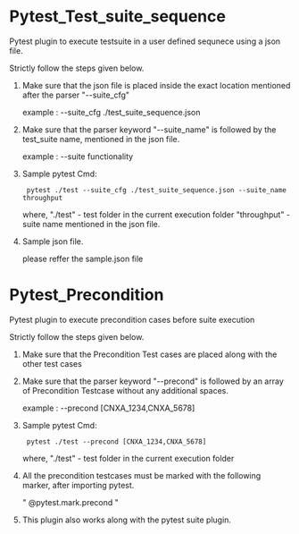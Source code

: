 # Pytest_Test_suite_sequence
Pytest plugin to execute testsuite in a user defined sequnece using a json file.


Strictly follow the steps given below. 

1. Make sure that the json file is placed inside the exact location mentioned after the parser "--suite_cfg" 

    example : --suite_cfg ./test_suite_sequence.json

2. Make sure that the parser keyword "--suite_name" is followed by the test_suite name, mentioned in the json file.

    example : --suite functionality

3. Sample pytest Cmd:

        pytest ./test --suite_cfg ./test_suite_sequence.json --suite_name throughput

    where,
    "./test" - test folder in the current execution folder
    "throughput" - suite name mentioned in the json file.

4. Sample json file.

    please reffer the sample.json file
    
# Pytest_Precondition

Pytest plugin to execute precondition cases before suite execution

Strictly follow the steps given below. 

1. Make sure that the Precondition Test cases are placed along with the other test cases

2. Make sure that the parser keyword "--precond" is followed by an array of Precondition Testcase
   without any additional spaces.

    example : --precond [CNXA_1234,CNXA_5678] 

3. Sample pytest Cmd:

        pytest ./test --precond [CNXA_1234,CNXA_5678]

    where,
    "./test" - test folder in the current execution folder

4. All the precondition testcases must be marked with the following marker, after importing pytest.

   " @pytest.mark.precond "

5. This plugin also works along with the pytest suite plugin.
